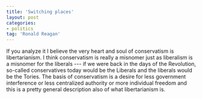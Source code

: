 ```yaml
---
title: 'Switching places'
layout: post
categories:
- politics
tag: 'Ronald Reagan'
---
```


If you analyze it I believe the very heart and soul of conservatism is libertarianism. I think conservatism is really a misnomer just as liberalism is a misnomer for the liberals --- if we were back in the days of the Revolution, so-called conservatives today would be the Liberals and the liberals would be the Tories. The basis of conservatism is a desire for less government interference or less centralized authority or more individual freedom and this is a pretty general description also of what libertarianism is.